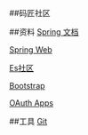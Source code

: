 ##码匠社区

##资料
[Spring 文档](https://spring.io/guides)

[Spring Web](https://spring.io/guides/gs/serving-web-content/)

[Es社区](https://elasticsearch.cn/explore)

[Bootstrap](https://v3.bootcss.com/getting-started/)

[OAuth Apps](https://developer.github.com/apps/building-github-apps/creating-a-github-app/)

##工具
[Git](https://git-scm.com/download)
